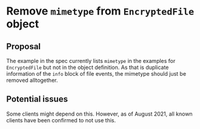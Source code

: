 # Remove `mimetype` from `EncryptedFile` object


## Proposal
The example in the spec currently lists `mimetype` in the examples for `EncryptedFile` but not in
the object definition. As that is duplicate information of the `info` block of file events, the
mimetype should just be removed alltogether.


## Potential issues
Some clients might depend on this.  However, as of August 2021, all known clients have
been confirmed to not use this.
